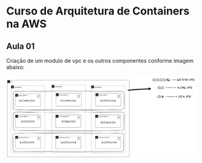 # Curso de Arquitetura de Containers na AWS

## Aula 01
Criação de um modulo de vpc e os outros componentes conforme imagem abaixo:

![Network](../docs/network.jpg)